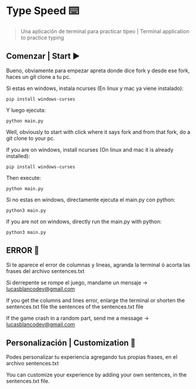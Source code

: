 # Type Speed ⌨️

> Una aplicación de terminal para practicar tipeo | Terminal application to practice typing

## Comenzar | Start ▶️

Bueno, obviamente para empezar apreta donde dice fork y desde ese fork, haces un git clone a tu pc.

Si estas en windows, instala ncurses (En linux y mac ya viene instalado):

    pip install windows-curses

Y luego ejecuta:

    python main.py

Well, obviously to start with click where it says fork and from that fork, do a git clone to your pc.

If you are on windows, install ncurses (On linux and mac it is already installed):

    pip install windows-curses

Then execute:

    python main.py

Si no estas en windows, directamente ejecuta el main.py con python:

    python3 main.py


If you are not on windows, directly run the main.py with python:

    python3 main.py

## ERROR 🔴

Si te aparece el error de columnas y lineas, agranda la terminal ó acorta 
las frases del archivo sentences.txt

Si derrepente se rompe el juego, mandame un mensaje -> lucasblancodev@gmail.com

If you get the columns and lines error, enlarge the terminal or shorten the sentences.txt file 
the sentences of the sentences.txt file

If the game crash in a random part, send me a message -> lucasblancodev@gmail.com

## Personalización | Customization 🔧

Podes personalizar tu experiencia agregando tus propias frases, en el archivo sentences.txt

You can customize your experience by adding your own sentences, in the sentences.txt file.